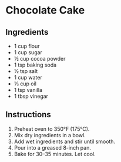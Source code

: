 
# Chocolate Cake

## Ingredients
- 1 cup flour  
- 1 cup sugar  
- ½ cup cocoa powder  
- 1 tsp baking soda  
- ½ tsp salt  
- 1 cup water  
- ⅓ cup oil  
- 1 tsp vanilla  
- 1 tbsp vinegar

## Instructions
1. Preheat oven to 350°F (175°C).  
2. Mix dry ingredients in a bowl.  
3. Add wet ingredients and stir until smooth.  
4. Pour into a greased 8-inch pan.  
5. Bake for 30–35 minutes. Let cool.  


